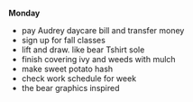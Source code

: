 **Monday**

* pay Audrey daycare bill and transfer money
* sign up for fall classes
* lift and draw. like bear Tshirt sole
* finish covering ivy and weeds with mulch
* make sweet potato hash
* check work schedule for week
* the bear graphics inspired 

